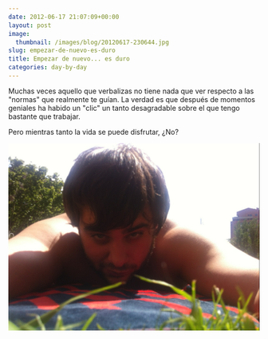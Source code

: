```yaml
---
date: 2012-06-17 21:07:09+00:00
layout: post
image:
  thumbnail: /images/blog/20120617-230644.jpg
slug: empezar-de-nuevo-es-duro
title: Empezar de nuevo... es duro
categories: day-by-day
---
```


Muchas veces aquello que verbalizas no tiene nada que ver respecto a las "normas" que realmente te guían. La verdad es que después de momentos geniales ha habido un "clic" un tanto desagradable sobre el que tengo bastante que trabajar.

Pero mientras tanto la vida se puede disfrutar, ¿No?

[![20120617-230644.jpg](/images/blog/20120617-230644.jpg)](/images/blog/20120617-230644.jpg)
